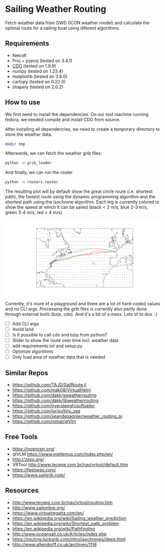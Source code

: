 # Sailing Weather Routing

Fetch weather data from DWD (ICON weather model) and calculate the optimal route for a sailing boat using diferent algorithms.

## Requirements
* Netcdf
* Proj + pyproj (tested on 3.4.1)
* [CDO](https://code.mpimet.mpg.de/projects/cdo) (tested on 1.9.9)
* numpy (tested on 1.23.4)
* matplotlib (tested on 3.8.0)
* cartopy (tested on 0.22.0)
* shapely (tested on 2.0.2)

## How to use

We first need to install the dependencies. On our test machine running fedora, we needed compile and install CDO from source.

After installing all dependencies, we need to create a temporary directory to store the weather data. 
```bash
mkdir tmp
```

Afterwards, we can fetch the weather grib files:
```bash
python -m grib_loader
```

And finally, we can run the router
```bash
python -m routers.router
```

The resulting plot will by default show the great circle route (i.e. shortest path), the fastest route using the dynamic programming algorithm and the shortest path using the isochrone algorithm. Each leg is currently colored to show the speed at which it can be sailed (black < 2 m/s, blue 2-3 m/s, green 3-4 m/s, red > 4 m/s).

![Example routing](./img/Figure_1.png)

Currently, it's more of a playground and there are a lot of hard-coded values and no CLI args. Processing the grib files is currently also partly done through external tools (bzip, cdo). And it's a bit of a mess. Lots of to dos. :) 

- [ ] Add CLI args
- [ ] Avoid land
- [ ] Is it possible to call cdo and bzip from python?
- [ ] Slider to show the route over time incl. weather data
- [ ] add requirements.txt and setup.py
- [ ] Optimize algorithms
- [ ] Only load area of weather data that is needed

## Similar Repos
* https://github.com/TAJD/SailRoute.jl
* https://github.com/mak08/VirtualHelm
* https://github.com/dakk/gweatherrouting
* https://github.com/dakk/libweatherrouting
* https://github.com/jrversteegh/softsailor
* https://github.com/jorisv/tiny_sea
* https://github.com/seandepagnier/weather_routing_pi
* https://github.com/nohal/qtVlm

## Free Tools
* https://opencpn.org/
* qtVLM https://www.meltemus.com/index.php/en/
* http://zezo.org/
* VRTool http://www.tecepe.com.br/nav/vrtool/default.htm
* https://fastseas.com/
* https://www.sailgrib.com/

## Resources
* http://www.tecepe.com.br/nav/vrtool/routing.htm
* http://www.sailonline.org/
* https://www.virtualregatta.com/en/
* https://en.wikipedia.org/wiki/Sailing_weather_prediction
* https://en.wikipedia.org/wiki/Shortest_path_problem
* https://en.wikipedia.org/wiki/Pathfinding
* http://www.oceansail.co.uk/Articles/index.php
* https://routing.luckgrib.com/intro/isochrones/deep.html
* http://www.altendorff.co.uk/archives/1116
